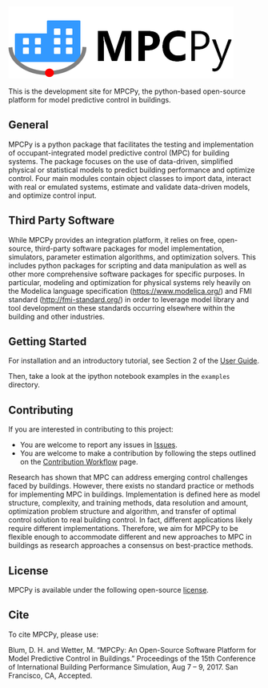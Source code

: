 ![](doc/userGuide/source/images/logo.png)

This is the development site for MPCPy, the python-based open-source platform for model predictive control in buildings.

## General
MPCPy is a python package that facilitates the testing and implementation of occupant-integrated model predictive control (MPC) for building systems.  The package focuses on the use of data-driven, simplified physical or statistical models to predict building performance and optimize control.  Four main modules contain object classes to import data, interact with real or emulated systems, estimate and validate data-driven models, and optimize control input.

## Third Party Software
While MPCPy provides an integration platform, it relies on free, open-source, third-party software packages for model implementation, simulators, parameter estimation algorithms, and optimization solvers.  This includes python packages for scripting and data manipulation as well as other more comprehensive software packages for specific purposes.  In particular, modeling and optimization for physical systems rely heavily on the Modelica language specification (https://www.modelica.org/) and FMI standard (http://fmi-standard.org/) in order to leverage model library and tool development on these standards occurring elsewhere within the building and other industries.

## Getting Started
For installation and an introductory tutorial, see Section 2 of the [User Guide](https://github.com/lbl-srg/MPCPy/tree/master/doc/userGuide).  

Then, take a look at the ipython notebook examples in the ``examples`` directory.

## Contributing
If you are interested in contributing to this project:

- You are welcome to report any issues in [Issues](https://github.com/lbl-srg/MPCPy/issues).
- You are welcome to make a contribution by following the steps outlined on the [Contribution Workflow](https://github.com/lbl-srg/MPCPy/wiki/Contribution-Workflow) page.

Research has shown that MPC can address emerging control challenges faced by buildings.  However, there exists no standard practice or methods for implementing MPC in buildings.  Implementation is defined here as model structure, complexity, and training methods, data resolution and amount, optimization problem structure and algorithm, and transfer of optimal control solution to real building control.  In fact, different applications likely require different implementations.  Therefore, we aim for MPCPy to be flexible enough to accommodate different and new approaches to MPC in buildings as research approaches a consensus on best-practice methods.

## License
MPCPy is available under the following open-source [license](https://github.com/lbl-srg/MPCPy/blob/master/license.txt).

## Cite
To cite MPCPy, please use:

Blum, D. H. and Wetter, M. “MPCPy: An Open-Source Software Platform for Model Predictive Control in Buildings.” Proceedings of the 15th Conference of International Building Performance Simulation, Aug 7 – 9, 2017. San Francisco, CA, Accepted.
